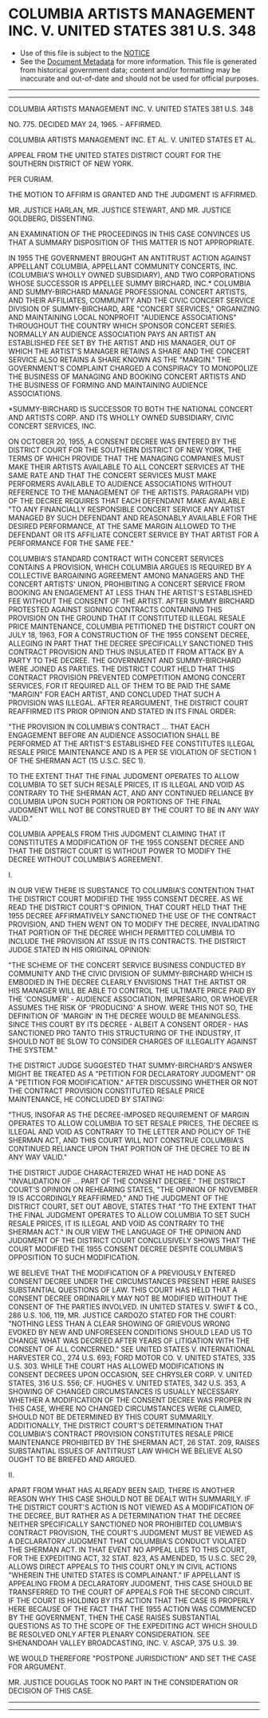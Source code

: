 ---
---

# COLUMBIA ARTISTS MANAGEMENT INC. V. UNITED STATES 381 U.S. 348

* Use of this file is subject to the [NOTICE](https://github.com/publicdocs/notice/blob/master/NOTICE)
* See the [Document Metadata](../../../) for more information.
  This file is generated from historical government data; content and/or formatting may be inaccurate and out-of-date and should not be used for official purposes.

----------
----------

COLUMBIA ARTISTS MANAGEMENT INC. V. UNITED STATES 381 U.S. 348

NO. 775.  DECIDED MAY 24, 1965.  - AFFIRMED.

COLUMBIA ARTISTS MANAGEMENT INC. ET AL. V. UNITED STATES ET AL.

APPEAL FROM THE UNITED STATES DISTRICT COURT FOR THE SOUTHERN DISTRICT OF NEW YORK.

PER CURIAM.

THE MOTION TO AFFIRM IS GRANTED AND THE JUDGMENT IS AFFIRMED.

MR. JUSTICE HARLAN, MR. JUSTICE STEWART, AND MR. JUSTICE GOLDBERG, DISSENTING.

AN EXAMINATION OF THE PROCEEDINGS IN THIS CASE CONVINCES US THAT A SUMMARY DISPOSITION OF THIS MATTER IS NOT APPROPRIATE.

IN 1955 THE GOVERNMENT BROUGHT AN ANTITRUST ACTION AGAINST APPELLANT COLUMBIA, APPELLANT COMMUNITY CONCERTS, INC. (COLUMBIA'S WHOLLY OWNED SUBSIDIARY), AND TWO CORPORATIONS WHOSE SUCCESSOR IS APPELLEE SUMMY BIRCHARD, INC.\*  COLUMBIA AND SUMMY-BIRCHARD MANAGE PROFESSIONAL CONCERT ARTISTS, AND THEIR AFFILIATES, COMMUNITY AND THE CIVIC CONCERT SERVICE DIVISION OF SUMMY-BIRCHARD, ARE "CONCERT SERVICES," ORGANIZING AND MAINTAINING LOCAL NONPROFIT "AUDIENCE ASSOCIATIONS" THROUGHOUT THE COUNTRY WHICH SPONSOR CONCERT SERIES.  NORMALLY AN AUDIENCE ASSOCIATION PAYS AN ARTIST AN ESTABLISHED FEE SET BY THE ARTIST AND HIS MANAGER, OUT OF WHICH THE ARTIST'S MANAGER RETAINS A SHARE AND THE CONCERT SERVICE ALSO RETAINS A SHARE KNOWN AS THE "MARGIN."  THE GOVERNMENT'S COMPLAINT CHARGED A CONSPIRACY TO MONOPOLIZE THE BUSINESS OF MANAGING AND BOOKING CONCERT ARTISTS AND THE BUSINESS OF FORMING AND MAINTAINING AUDIENCE ASSOCIATIONS.

\*SUMMY-BIRCHARD IS SUCCESSOR TO BOTH THE NATIONAL CONCERT AND ARTISTS CORP. AND ITS WHOLLY OWNED SUBSIDIARY, CIVIC CONCERT SERVICES, INC.

ON OCTOBER 20, 1955, A CONSENT DECREE WAS ENTERED BY THE DISTRICT COURT FOR THE SOUTHERN DISTRICT OF NEW YORK, THE TERMS OF WHICH PROVIDE THAT THE MANAGING COMPANIES MUST MAKE THEIR ARTISTS AVAILABLE TO ALL CONCERT SERVICES AT THE SAME RATE AND THAT THE CONCERT SERVICES MUST MAKE PERFORMERS AVAILABLE TO AUDIENCE ASSOCIATIONS WITHOUT REFERENCE TO THE MANAGEMENT OF THE ARTISTS.  PARAGRAPH VID) OF THE DECREE REQUIRES THAT EACH DEFENDANT MAKE AVAILABLE "TO ANY FINANCIALLY RESPONSIBLE CONCERT SERVICE ANY ARTIST MANAGED BY SUCH DEFENDANT AND REASONABLY AVAILABLE FOR THE DESIRED PERFORMANCE, AT THE SAME MARGIN ALLOWED TO THE DEFENDANT OR ITS AFFILIATE CONCERT SERVICE BY THAT ARTIST FOR A PERFORMANCE FOR THE SAME FEE."

COLUMBIA'S STANDARD CONTRACT WITH CONCERT SERVICES CONTAINS A PROVISION, WHICH COLUMBIA ARGUES IS REQUIRED BY A COLLECTIVE BARGAINING AGREEMENT AMONG MANAGERS AND THE CONCERT ARTISTS' UNION, PROHIBITING A CONCERT SERVICE FROM BOOKING AN ENGAGEMENT AT LESS THAN THE ARTIST'S ESTABLISHED FEE WITHOUT THE CONSENT OF THE ARTIST.  AFTER SUMMY BIRCHARD PROTESTED AGAINST SIGNING CONTRACTS CONTAINING THIS PROVISION ON THE GROUND THAT IT CONSTITUTED ILLEGAL RESALE PRICE MAINTENANCE, COLUMBIA PETITIONED THE DISTRICT COURT ON JULY 18, 1963, FOR A CONSTRUCTION OF THE 1955 CONSENT DECREE, ALLEGING IN PART THAT THE DECREE SPECIFICALLY SANCTIONED THIS CONTRACT PROVISION AND THUS INSULATED IT FROM ATTACK BY A PARTY TO THE DECREE.  THE GOVERNMENT AND SUMMY-BIRCHARD WERE JOINED AS PARTIES.  THE DISTRICT COURT HELD THAT THIS CONTRACT PROVISION PREVENTED COMPETITION AMONG CONCERT SERVICES, FOR IT REQUIRED ALL OF THEM TO BE PAID THE SAME "MARGIN" FOR EACH ARTIST, AND CONCLUDED THAT SUCH A PROVISION WAS ILLEGAL.  AFTER REARGUMENT, THE DISTRICT COURT REAFFIRMED ITS PRIOR OPINION AND STATED IN ITS FINAL ORDER:

"THE PROVISION IN COLUMBIA'S CONTRACT  ...  THAT EACH ENGAGEMENT BEFORE AN AUDIENCE ASSOCIATION SHALL BE PERFORMED AT THE ARTIST'S ESTABLISHED FEE CONSTITUTES ILLEGAL RESALE PRICE MAINTENANCE AND IS A PER SE VIOLATION OF SECTION 1 OF THE SHERMAN ACT (15 U.S.C.  SEC 1).

TO THE EXTENT THAT THE FINAL JUDGMENT OPERATES TO ALLOW COLUMBIA TO SET SUCH RESALE PRICES, IT IS ILLEGAL AND VOID AS CONTRARY TO THE SHERMAN ACT, AND ANY CONTINUED RELIANCE BY COLUMBIA UPON SUCH PORTION OR PORTIONS OF THE FINAL JUDGMENT WILL NOT BE CONSTRUED BY THE COURT TO BE IN ANY WAY VALID."

COLUMBIA APPEALS FROM THIS JUDGMENT CLAIMING THAT IT CONSTITUTES A MODIFICATION OF THE 1955 CONSENT DECREE AND THAT THE DISTRICT COURT IS WITHOUT POWER TO MODIFY THE DECREE WITHOUT COLUMBIA'S AGREEMENT.

I.

IN OUR VIEW THERE IS SUBSTANCE TO COLUMBIA'S CONTENTION THAT THE DISTRICT COURT MODIFIED THE 1955 CONSENT DECREE.  AS WE READ THE DISTRICT COURT'S OPINION, THAT COURT HELD THAT THE 1955 DECREE AFFIRMATIVELY SANCTIONED THE USE OF THE CONTRACT PROVISION, AND THEN WENT ON TO MODIFY THE DECREE, INVALIDATING THAT PORTION OF THE DECREE WHICH PERMITTED COLUMBIA TO INCLUDE THE PROVISION AT ISSUE IN ITS CONTRACTS.  THE DISTRICT JUDGE STATED IN HIS ORIGINAL OPINION:

"THE SCHEME OF THE CONCERT SERVICE BUSINESS CONDUCTED BY COMMUNITY AND THE CIVIC DIVISION OF SUMMY-BIRCHARD WHICH IS EMBODIED IN THE DECREE CLEARLY ENVISIONS THAT THE ARTIST OR HIS MANAGER WILL BE ABLE TO CONTROL THE ULTIMATE PRICE PAID BY THE 'CONSUMER' - AUDIENCE ASSOCIATION, IMPRESARIO, OR WHOEVER ASSUMES THE RISK OF 'PRODUCING' A SHOW.  WERE THIS NOT SO, THE DEFINITION OF 'MARGIN' IN THE DECREE WOULD BE MEANINGLESS.  SINCE THIS COURT BY ITS DECREE - ALBEIT A CONSENT ORDER - HAS SANCTIONED PRO TANTO THIS STRUCTURING OF THE INDUSTRY, IT SHOULD NOT BE SLOW TO CONSIDER CHARGES OF ILLEGALITY AGAINST THE SYSTEM."

THE DISTRICT JUDGE SUGGESTED THAT SUMMY-BIRCHARD'S ANSWER MIGHT BE TREATED AS A "PETITION FOR DECLARATORY JUDGMENT" OR A "PETITION FOR MODIFICATION."  AFTER DISCUSSING WHETHER OR NOT THE CONTRACT PROVISION CONSTITUTED RESALE PRICE MAINTENANCE, HE CONCLUDED BY STATING:

"THUS, INSOFAR AS THE DECREE-IMPOSED REQUIREMENT OF MARGIN OPERATES TO ALLOW COLUMBIA TO SET RESALE PRICES, THE DECREE IS ILLEGAL AND VOID AS CONTRARY TO THE LETTER AND POLICY OF THE SHERMAN ACT, AND THIS COURT WILL NOT CONSTRUE COLUMBIA'S CONTINUED RELIANCE UPON THAT PORTION OF THE DECREE TO BE IN ANY WAY VALID."

THE DISTRICT JUDGE CHARACTERIZED WHAT HE HAD DONE AS "INVALIDATION OF ...  PART OF THE CONSENT DECREE."  THE DISTRICT COURT'S OPINION ON REHEARING STATES, "THE OPINION OF NOVEMBER 19 IS ACCORDINGLY REAFFIRMED," AND THE JUDGMENT OF THE DISTRICT COURT, SET OUT ABOVE, STATES THAT "TO THE EXTENT THAT THE FINAL JUDGMENT OPERATES TO ALLOW COLUMBIA TO SET SUCH RESALE PRICES, IT IS ILLEGAL AND VOID AS CONTRARY TO THE SHERMAN ACT."  IN OUR VIEW THE LANGUAGE OF THE OPINION AND JUDGMENT OF THE DISTRICT COURT CONCLUSIVELY SHOWS THAT THE COURT MODIFIED THE 1955 CONSENT DECREE DESPITE COLUMBIA'S OPPOSITION TO SUCH MODIFICATION.

WE BELIEVE THAT THE MODIFICATION OF A PREVIOUSLY ENTERED CONSENT DECREE UNDER THE CIRCUMSTANCES PRESENT HERE RAISES SUBSTANTIAL QUESTIONS OF LAW.  THIS COURT HAS HELD THAT A CONSENT DECREE ORDINARILY MAY NOT BE MODIFIED WITHOUT THE CONSENT OF THE PARTIES INVOLVED.  IN UNITED STATES V. SWIFT & CO., 286 U.S. 106, 119, MR. JUSTICE CARDOZO STATED FOR THE COURT:  "NOTHING LESS THAN A CLEAR SHOWING OF GRIEVOUS WRONG EVOKED BY NEW AND UNFORESEEN CONDITIONS SHOULD LEAD US TO CHANGE WHAT WAS DECREED AFTER YEARS OF LITIGATION WITH THE CONSENT OF ALL CONCERNED."  SEE UNITED STATES V. INTERNATIONAL HARVESTER CO., 274 U.S. 693; FORD MOTOR CO. V. UNITED STATES, 335 U.S. 303.  WHILE THE COURT HAS ALLOWED MODIFICATIONS IN CONSENT DECREES UPON OCCASION, SEE CHRYSLER CORP. V. UNITED STATES, 316 U.S. 556; CF.  HUGHES V. UNITED STATES, 342 U.S. 353, A SHOWING OF CHANGED CIRCUMSTANCES IS USUALLY NECESSARY.  WHETHER A MODIFICATION OF THE CONSENT DECREE WAS PROPER IN THIS CASE, WHERE NO CHANGED CIRCUMSTANCES WERE CLAIMED, SHOULD NOT BE DETERMINED BY THIS COURT SUMMARILY.  ADDITIONALLY, THE DISTRICT COURT'S DETERMINATION THAT COLUMBIA'S CONTRACT PROVISION CONSTITUTES RESALE PRICE MAINTENANCE PROHIBITED BY THE SHERMAN ACT, 26 STAT. 209, RAISES SUBSTANTIAL ISSUES OF ANTITRUST LAW WHICH WE BELIEVE ALSO OUGHT TO BE BRIEFED AND ARGUED.

II.

APART FROM WHAT HAS ALREADY BEEN SAID, THERE IS ANOTHER REASON WHY THIS CASE SHOULD NOT BE DEALT WITH SUMMARILY.  IF THE DISTRICT COURT'S ACTION IS NOT VIEWED AS A MODIFICATION OF THE DECREE, BUT RATHER AS A DETERMINATION THAT THE DECREE NEITHER SPECIFICALLY SANCTIONED NOR PROHIBITED COLUMBIA'S CONTRACT PROVISION, THE COURT'S JUDGMENT MUST BE VIEWED AS A DECLARATORY JUDGMENT THAT COLUMBIA'S CONDUCT VIOLATED THE SHERMAN ACT.  IN THAT EVENT NO APPEAL LIES TO THIS COURT, FOR THE EXPEDITING ACT, 32 STAT. 823, AS AMENDED, 15 U.S.C.  SEC 29, ALLOWS DIRECT APPEALS TO THIS COURT ONLY IN CIVIL ACTIONS "WHEREIN THE UNITED STATES IS COMPLAINANT."  IF APPELLANT IS APPEALING FROM A DECLARATORY JUDGMENT, THIS CASE SHOULD BE TRANSFERRED TO THE COURT OF APPEALS FOR THE SECOND CIRCUIT.  IF THE COURT IS HOLDING BY ITS ACTION THAT THE CASE IS PROPERLY HERE BECAUSE OF THE FACT THAT THE 1955 ACTION WAS COMMENCED BY THE GOVERNMENT, THEN THE CASE RAISES SUBSTANTIAL QUESTIONS AS TO THE SCOPE OF THE EXPEDITING ACT WHICH SHOULD BE RESOLVED ONLY AFTER PLENARY CONSIDERATION.  SEE SHENANDOAH VALLEY BROADCASTING, INC. V. ASCAP, 375 U.S. 39.

WE WOULD THEREFORE "POSTPONE JURISDICTION" AND SET THE CASE FOR ARGUMENT.

MR. JUSTICE DOUGLAS TOOK NO PART IN THE CONSIDERATION OR DECISION OF THIS CASE.


----------
----------

